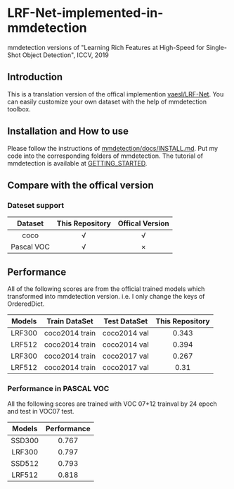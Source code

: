 # LRF-Net-implemented-in-mmdetection

mmdetection versions of "Learning Rich Features at High-Speed for Single-Shot Object Detection", ICCV, 2019

## Introduction

This is a translation version of the offical implemention [vaesl/LRF-Net](https://github.com/vaesl/LRF-Net). You can easily customize your own dataset with the help of mmdetection toolbox.

## Installation and How to use

Please follow the instructions of [mmdetection/docs/INSTALL.md](https://github.com/open-mmlab/mmdetection/blob/8118d76a4ff609d5826bb5d758aebdd092d03392/docs/INSTALL.md). Put my code into the corresponding folders of mmdetection.
The tutorial of mmdetection is available at [GETTING_STARTED](https://github.com/open-mmlab/mmdetection/blob/8118d76a4ff609d5826bb5d758aebdd092d03392/docs/GETTING_STARTED.md).

## Compare with the offical version

### Dateset support

Dataset | This Repository | Offical Version
:--:|:--:|:--:
coco | √ | √
Pascal VOC|√|×

## Performance

All of the following scores are from the official trained models which transformed into mmdetection version.  i.e. I only  change the keys of OrderedDict.

Models|Train DataSet |Test DataSet | This Repository 
:--:|:--:|:--:|:--:
LRF300|coco2014 train | coco2014 val|0.343
LRF512|coco2014 train | coco2014 val|0.394
LRF300|coco2014 train | coco2017 val|0.267
LRF512|coco2014 train | coco2017 val|0.31

### Performance in PASCAL VOC

All the following scores are trained with VOC 07+12 trainval by 24 epoch and test in VOC07 test.

Models|Performance
:--:|:--:
SSD300|0.767
LRF300|0.797
SSD512|0.793
LRF512|0.818
